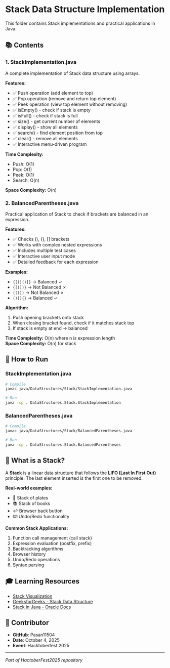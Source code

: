 # Stack Data Structure Implementation

This folder contains Stack implementations and practical applications in Java.

## 📚 Contents

### 1. StackImplementation.java
A complete implementation of Stack data structure using arrays.

**Features:**
- ✅ Push operation (add element to top)
- ✅ Pop operation (remove and return top element)
- ✅ Peek operation (view top element without removing)
- ✅ isEmpty() - check if stack is empty
- ✅ isFull() - check if stack is full
- ✅ size() - get current number of elements
- ✅ display() - show all elements
- ✅ search() - find element position from top
- ✅ clear() - remove all elements
- ✅ Interactive menu-driven program

**Time Complexity:**
- Push: O(1)
- Pop: O(1)
- Peek: O(1)
- Search: O(n)

**Space Complexity:** O(n)

### 2. BalancedParentheses.java
Practical application of Stack to check if brackets are balanced in an expression.

**Features:**
- ✅ Checks (), {}, [] brackets
- ✅ Works with complex nested expressions
- ✅ Includes multiple test cases
- ✅ Interactive user input mode
- ✅ Detailed feedback for each expression

**Examples:**
- `{[()()]}` → Balanced ✓
- `{[(])}` → Not Balanced ✗
- `((())` → Not Balanced ✗
- `()[]{}` → Balanced ✓

**Algorithm:**
1. Push opening brackets onto stack
2. When closing bracket found, check if it matches stack top
3. If stack is empty at end → balanced

**Time Complexity:** O(n) where n is expression length  
**Space Complexity:** O(n) for stack

## 🚀 How to Run

### StackImplementation.java
```bash
# Compile
javac java/DataStructures/Stack/StackImplementation.java

# Run
java -cp . DataStructures.Stack.StackImplementation
```

### BalancedParentheses.java
```bash
# Compile
javac java/DataStructures/Stack/BalancedParentheses.java

# Run
java -cp . DataStructures.Stack.BalancedParentheses
```

## 📖 What is a Stack?

A **Stack** is a linear data structure that follows the **LIFO (Last In First Out)** principle. The last element inserted is the first one to be removed.

**Real-world examples:**
- 🥞 Stack of plates
- 📚 Stack of books
- ↩️ Browser back button
- ⌨️ Undo/Redo functionality

**Common Stack Applications:**
1. Function call management (call stack)
2. Expression evaluation (postfix, prefix)
3. Backtracking algorithms
4. Browser history
5. Undo/Redo operations
6. Syntax parsing

## 🎓 Learning Resources

- [Stack Visualization](https://visualgo.net/en/list)
- [GeeksforGeeks - Stack Data Structure](https://www.geeksforgeeks.org/stack-data-structure/)
- [Stack in Java - Oracle Docs](https://docs.oracle.com/javase/8/docs/api/java/util/Stack.html)

## 👤 Contributor
- **GitHub**: Pasan11504
- **Date**: October 4, 2025
- **Event**: Hacktoberfest 2025

---
*Part of HactoberFest2025 repository*
